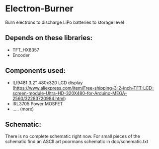 # Electron-Burner
Burn electrons to discharge LiPo batteries to storage level


Depends on these libraries:
---------------------------
- TFT_HX8357
- Encoder

Components used:
----------------
- ILI9481 3.2" 480x320 LCD display (https://www.aliexpress.com/item/Free-shipping-3-2-inch-TFT-LCD-screen-module-Ultra-HD-320X480-for-Arduino-MEGA-2560/32283720984.html)
- IRL3705 Power MOSFET
- ..... (more)


Schematic:
----------
There is no complete schematic right now.
For small pieces of the schematic find an ASCII art poormans schematic in doc/schematic.txt
